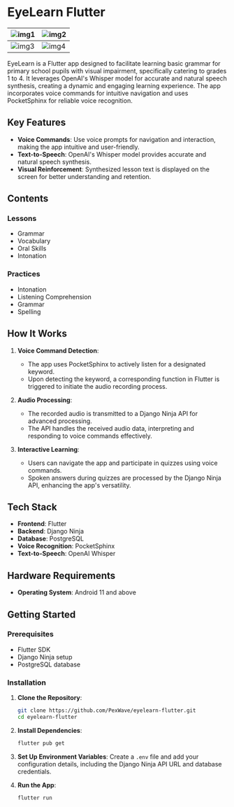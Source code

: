 # EyeLearn Flutter





| ![img1](https://github.com/PexWave/eyelearn-flutter/assets/139829241/88574452-19a8-44fd-87a4-4528f2c23246)       | ![img2](https://github.com/PexWave/eyelearn-flutter/assets/139829241/4df18ef3-8523-4042-8442-f0c5e8bfa3f9) |
| --------------------------------------- | --------------------------------------- |
| ![img3](https://github.com/PexWave/eyelearn-flutter/assets/139829241/4029e818-a6b1-47f2-a7f5-f49a5299fed8) |  ![img4](https://github.com/PexWave/eyelearn-flutter/assets/139829241/de6d6a61-6d45-4acd-a69a-3bbfb1777497)                                       |

EyeLearn is a Flutter app designed to facilitate learning basic grammar for primary school pupils with visual impairment, specifically catering to grades 1 to 4. It leverages OpenAI's Whisper model for accurate and natural speech synthesis, creating a dynamic and engaging learning experience. The app incorporates voice commands for intuitive navigation and uses PocketSphinx for reliable voice recognition.

## Key Features

- **Voice Commands**: Use voice prompts for navigation and interaction, making the app intuitive and user-friendly.
- **Text-to-Speech**: OpenAI's Whisper model provides accurate and natural speech synthesis.
- **Visual Reinforcement**: Synthesized lesson text is displayed on the screen for better understanding and retention.

## Contents

### Lessons
- Grammar
- Vocabulary
- Oral Skills
- Intonation

### Practices
- Intonation
- Listening Comprehension
- Grammar
- Spelling

## How It Works

1. **Voice Command Detection**:
   - The app uses PocketSphinx to actively listen for a designated keyword.
   - Upon detecting the keyword, a corresponding function in Flutter is triggered to initiate the audio recording process.

2. **Audio Processing**:
   - The recorded audio is transmitted to a Django Ninja API for advanced processing.
   - The API handles the received audio data, interpreting and responding to voice commands effectively.

3. **Interactive Learning**:
   - Users can navigate the app and participate in quizzes using voice commands.
   - Spoken answers during quizzes are processed by the Django Ninja API, enhancing the app's versatility.

## Tech Stack

- **Frontend**: Flutter
- **Backend**: Django Ninja
- **Database**: PostgreSQL
- **Voice Recognition**: PocketSphinx
- **Text-to-Speech**: OpenAI Whisper

## Hardware Requirements

- **Operating System**: Android 11 and above

## Getting Started

### Prerequisites

- Flutter SDK
- Django Ninja setup
- PostgreSQL database

### Installation

1. **Clone the Repository**:
    ```bash
    git clone https://github.com/PexWave/eyelearn-flutter.git
    cd eyelearn-flutter
    ```

2. **Install Dependencies**:
    ```bash
    flutter pub get
    ```

3. **Set Up Environment Variables**:
    Create a `.env` file and add your configuration details, including the Django Ninja API URL and database credentials.

4. **Run the App**:
    ```bash
    flutter run
    ```

